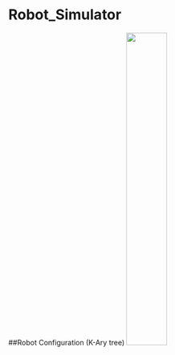 # Robot_Simulator

##Robot Configuration (K-Ary tree)
<img src="https://user-images.githubusercontent.com/77143479/105839682-34b83800-6015-11eb-8021-ab2d8e623dd5.png" width="40%">
